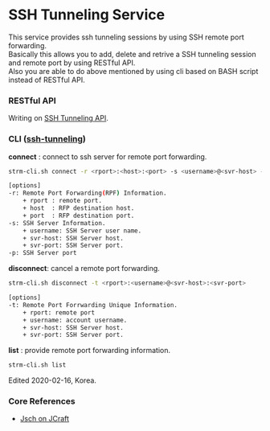 # SSH Tunneling Service
This service provides ssh tunneling sessions by using SSH remote port forwarding.\
Basically this allows you to add, delete and retrive a SSH tunneling session and remote port by using RESTful API.\
Also you are able to do above mentioned by using cli based on BASH script instead of RESTful API.

### RESTful API
Writing on [SSH Tunneling API](https://documenter.getpostman.com/view/474408/SzKPWhMh?version=latest).

### CLI ([ssh-tunneling](https://github.com/parkjunhong/SSH-Tunneling-Service/blob/master/shell/strm-cli.sh))

__connect__   : connect to ssh server for remote port forwarding.
```bash
strm-cli.sh connect -r <rport>:<host>:<port> -s <username>@<svr-host> -p <svr-port> -v

[options]
-r: Remote Port Forwarding(RPF) Information.
    + rport : remote port.
    + host  : RFP destination host.
    + port  : RFP destination port.
-s: SSH Server Information.
    + username: SSH Server user name.
    + svr-host: SSH Server host.
    + svr-port: SSH Server port.
-p: SSH Server port    
```

__disconnect__: cancel a remote port forwarding.
```bash
strm-cli.sh disconnect -t <rport>:<username>@<svr-host>:<svr-port>

[options]
-t: Remote Port Forrwarding Unique Information.
    + rport: remote port
    + username: account username.
    + svr-host: SSH Server host.
    + svr-port: SSH Server port.
```

__list__      : provide remote port forwarding information.
```bash
strm-cli.sh list
```
Edited 2020-02-16, Korea.

### Core References
- [Jsch on JCraft](http://www.jcraft.com/jsch/)
